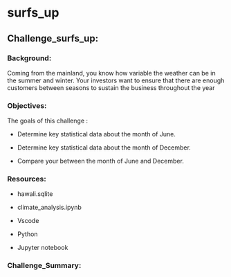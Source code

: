 # surfs_up

## Challenge_surfs_up:


###  Background:


Coming from the mainland, you know how variable the weather can be in the summer and winter. Your investors want to ensure that there are enough customers between seasons to sustain the business throughout the year


###  Objectives:


The goals of this challenge :

*  Determine key statistical data about the month of June.


*  Determine key statistical data about the month of December.


*  Compare your between the month of June and December.


### Resources:

*  hawali.sqlite

*  climate_analysis.ipynb

*  Vscode

*  Python

*  Jupyter notebook


### Challenge_Summary:

